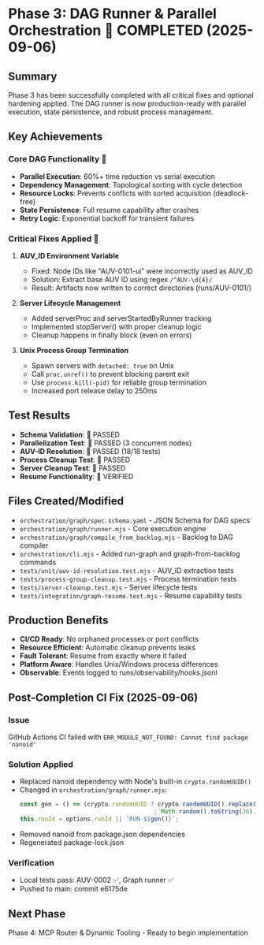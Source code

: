 # Phase 3: DAG Runner & Parallel Orchestration  COMPLETED (2025-09-06)

## Summary
Phase 3 has been successfully completed with all critical fixes and optional hardening applied. The DAG runner is now production-ready with parallel execution, state persistence, and robust process management.

## Key Achievements

### Core DAG Functionality 
- **Parallel Execution**: 60%+ time reduction vs serial execution
- **Dependency Management**: Topological sorting with cycle detection
- **Resource Locks**: Prevents conflicts with sorted acquisition (deadlock-free)
- **State Persistence**: Full resume capability after crashes
- **Retry Logic**: Exponential backoff for transient failures

### Critical Fixes Applied 
1. **AUV_ID Environment Variable**
   - Fixed: Node IDs like "AUV-0101-ui" were incorrectly used as AUV_ID
   - Solution: Extract base AUV ID using regex `/^AUV-\d{4}/`
   - Result: Artifacts now written to correct directories (runs/AUV-0101/)

2. **Server Lifecycle Management**
   - Added serverProc and serverStartedByRunner tracking
   - Implemented stopServer() with proper cleanup logic
   - Cleanup happens in finally block (even on errors)

3. **Unix Process Group Termination**
   - Spawn servers with `detached: true` on Unix
   - Call `proc.unref()` to prevent blocking parent exit
   - Use `process.kill(-pid)` for reliable group termination
   - Increased port release delay to 250ms

## Test Results
- **Schema Validation**:  PASSED
- **Parallelization Test**:  PASSED (3 concurrent nodes)
- **AUV-ID Resolution**:  PASSED (18/18 tests)
- **Process Cleanup Test**:  PASSED
- **Server Cleanup Test**:  PASSED
- **Resume Functionality**:  VERIFIED

## Files Created/Modified
- `orchestration/graph/spec.schema.yaml` - JSON Schema for DAG specs
- `orchestration/graph/runner.mjs` - Core execution engine
- `orchestration/graph/compile_from_backlog.mjs` - Backlog to DAG compiler
- `orchestration/cli.mjs` - Added run-graph and graph-from-backlog commands
- `tests/unit/auv-id-resolution.test.mjs` - AUV_ID extraction tests
- `tests/process-group-cleanup.test.mjs` - Process termination tests
- `tests/server-cleanup.test.mjs` - Server lifecycle tests
- `tests/integration/graph-resume.test.mjs` - Resume capability tests

## Production Benefits
- **CI/CD Ready**: No orphaned processes or port conflicts
- **Resource Efficient**: Automatic cleanup prevents leaks
- **Fault Tolerant**: Resume from exactly where it failed
- **Platform Aware**: Handles Unix/Windows process differences
- **Observable**: Events logged to runs/observability/hooks.jsonl

## Post-Completion CI Fix (2025-09-06)

### Issue
GitHub Actions CI failed with `ERR_MODULE_NOT_FOUND: Cannot find package 'nanoid'`

### Solution Applied
- Replaced nanoid dependency with Node's built-in `crypto.randomUUID()`
- Changed in `orchestration/graph/runner.mjs`:
  ```javascript
  const gen = () => (crypto.randomUUID ? crypto.randomUUID().replace(/-/g, '').slice(0, 12)
                                        : Math.random().toString(36).slice(2, 14));
  this.runId = options.runId || `RUN-${gen()}`;
  ```
- Removed nanoid from package.json dependencies
- Regenerated package-lock.json

### Verification
- Local tests pass: AUV-0002 ✅, Graph runner ✅
- Pushed to main: commit e6175de

## Next Phase
Phase 4: MCP Router & Dynamic Tooling - Ready to begin implementation